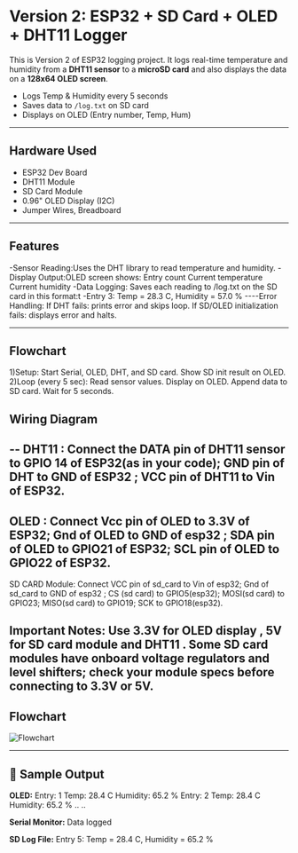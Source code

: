 # Version 2: ESP32 + SD Card + OLED + DHT11 Logger

This is Version 2 of ESP32 logging project.
It logs real-time temperature and humidity from a **DHT11 sensor** to a **microSD card** and also displays the data on a **128x64 OLED screen**.
- Logs Temp & Humidity every 5 seconds
- Saves data to `/log.txt` on SD card
- Displays on OLED (Entry number, Temp, Hum)
---

## Hardware Used
- ESP32 Dev Board
- DHT11 Module
- SD Card Module
- 0.96" OLED Display (I2C)
- Jumper Wires, Breadboard

---

##  Features
-Sensor Reading:Uses the DHT library to read temperature and humidity.
-Display Output:OLED screen shows:
                Entry count
                Current temperature
                Current humidity
-Data Logging: Saves each reading to /log.txt on the SD card in this format:t
-Entry 3: Temp = 28.3 C, Humidity = 57.0 %
----Error Handling:
    If DHT fails: prints error and skips loop.
      If SD/OLED initialization fails: displays error and halts.

---
## Flowchart
1)Setup:
  Start Serial, OLED, DHT, and SD card.
  Show SD init result on OLED.
2)Loop (every 5 sec):
    Read sensor values.
    Display on OLED.
    Append data to SD card.
    Wait for 5 seconds.


##  Wiring Diagram
--
DHT11 :
   Connect the DATA pin of DHT11 sensor to GPIO 14 of ESP32(as in your code); GND pin of DHT to GND of ESP32 ; VCC pin of DHT11 to Vin of ESP32.
-- 
OLED :
   Connect Vcc pin of OLED to 3.3V of ESP32; Gnd of OLED to GND of esp32 ; SDA pin of OLED to GPIO21 of ESP32; SCL pin of OLED to GPIO22 of ESP32.
--
SD CARD Module:
   Connect VCC pin of sd_card to Vin of esp32;  Gnd of sd_card to GND of esp32 ; CS (sd card) to GPIO5(esp32); MOSI(sd card) to GPIO23; MISO(sd card) to GPIO19; SCK to GPIO18(esp32).


Important Notes:
Use 3.3V for OLED display , 5V for  SD card module and DHT11 .
Some SD card modules have onboard voltage regulators and level shifters; check your module specs before connecting to 3.3V or 5V.
---


## Flowchart
![Flowchart](flowchart.png)

---

## 🧾 Sample Output

**OLED:**
Entry: 1
Temp: 28.4 C
Humidity: 65.2 %
Entry: 2
Temp: 28.4 C
Humidity: 65.2 % 
..
..


**Serial Monitor:**
Data logged

**SD Log File:**
Entry 5: Temp = 28.4 C, Humidity = 65.2 %

